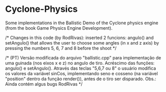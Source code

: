 # Cyclone-Physics
Some implementations in the Ballistic Demo of the Cyclone physics engine (from the book Game Physics Engine Development).

/* Changes in this code (by RodRivas): inserted 2 funcions: angulo() and setAngulo()
that allows the user to choose some angles (in x and z axis) by pressing the numbers 5, 6, 7 and 8 before the shoot
*/

/* (PT)  Versão modificada do arquivo "ballistic.cpp" para implementação de uma 
guinada (nos eixos x e z) no angulo de tiro. Acréscimo das funções: angulo() e setAngulo(). 
Através das teclas "5,6,7 ou 8" o usuário modifica os valores da variável sinCos, 
implementando seno e cosseno (na variável "position" dentro da função render()), antes de o tiro ser disparado.
Obs.: Ainda contém algus bugs
RodRivas
*/
